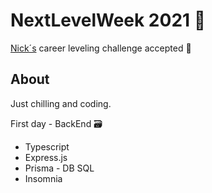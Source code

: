 # NextLevelWeek 2021 :rocket:
[Nick´s](https://github.com/nikolaslopes) career leveling challenge accepted :see_no_evil:

## About 
 Just chilling and coding. 
 
  First day - BackEnd :card_file_box:
  
- Typescript
- Express.js
- Prisma - DB SQL
- Insomnia
